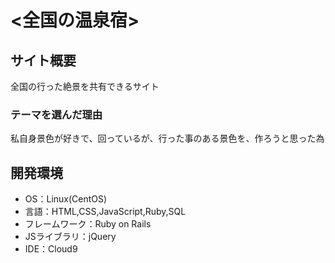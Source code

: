 # <全国の温泉宿>

## サイト概要
全国の行った絶景を共有できるサイト


### テーマを選んだ理由
私自身景色が好きで、回っているが、行った事のある景色を、作ろうと思った為



## 開発環境
- OS：Linux(CentOS)
- 言語：HTML,CSS,JavaScript,Ruby,SQL
- フレームワーク：Ruby on Rails
- JSライブラリ：jQuery
- IDE：Cloud9
